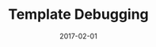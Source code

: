 ---
title: Template Debugging
linktitle:
description:
date: 2017-02-01
publishdate: 2017-02-01
lastmod: 2017-02-01
weight:
tags: [debugging,troubleshooting]
categories: [templates]
draft: false
slug:
aliases: []
toc: false
notes:
---